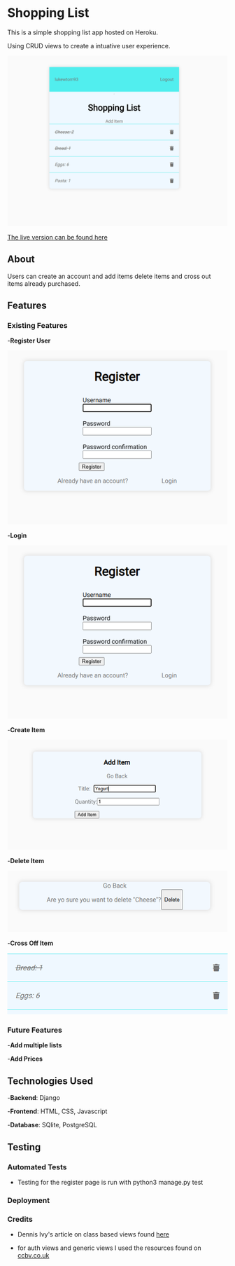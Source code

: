 # Shopping List

This is a simple shopping list app hosted on Heroku.

Using CRUD views to create a intuative user experience.

![Mockup](static/images/shopping-list-main.png)

[The live version can be found here](https://shopping-list-1951df8955b3.herokuapp.com/)

## About

Users can create an account and add items delete items and cross out items already purchased.

## Features

### Existing Features

-__Register User__

![Register page](static/images/register-form.png)

-__Login__

![login page](static/images/register-form.png)

-__Create Item__

![Create item](static/images/add-item.png)

-__Delete Item__

![Delete item](static/images/delete-item.png)

-__Cross Off Item__

![Crossed off item](static/images/item-list-complete-example.png)

### Future Features

-__Add multiple lists__

-__Add Prices__

## Technologies Used

-__Backend__: Django

-__Frontend__: HTML, CSS, Javascript

-__Database__: SQlite, PostgreSQL

## Testing

### Automated Tests

- Testing for the register page is run with python3 manage.py test

###

### Deployment

### Credits

- Dennis Ivy's article on class based views found [here](https://dennisivy.com/django-class-based-views)

- for auth views and generic views I used the resources found on [ccbv.co.uk](https://ccbv.co.uk/)